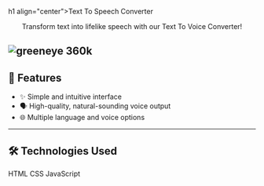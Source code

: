 h1 align="center">Text To Speech Converter</h1>

<p align="center">
  Transform text into lifelike speech with our Text To Voice Converter!
</p>

![greeneye 360k](https://github.com/charith-codex/Text-To-Voice-Converter/assets/131009269/a1cb0520-2d43-49c8-bef2-e427cf3a24fb)
---

## 🚀 Features

- ✨ Simple and intuitive interface
- 🗣️ High-quality, natural-sounding voice output
- 🌐 Multiple language and voice options

---

## 🛠️ Technologies Used
HTML
CSS
JavaScript
